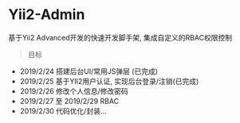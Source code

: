 # Yii2-Admin
基于Yii2 Advanced开发的快速开发脚手架, 集成自定义的RBAC权限控制  

> 目标  

- 2019/2/24 搭建后台UI/常用JS弹层 (已完成)
- 2019/2/25 基于YII2用户认证, 实现后台登录/注销(已完成)
- 2019/2/26 修改个人信息/修改密码
- 2019/2/27 至 2019/2/29 RBAC
- 2019/2/30 代码优化/封装...

